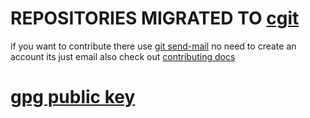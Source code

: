 # REPOSITORIES MIGRATED TO [cgit](https://git.davidon.top)

if you want to contribute there use [git send-mail](https://git-send-email.io/) no need to create an account its just email
also check out [contributing docs](https://davidon.top/contributing/)

# [gpg public key](https://l.davidon.top/pubkey)
